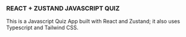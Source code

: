 ### REACT + ZUSTAND JAVASCRIPT QUIZ

This is a Javascript Quiz App built with React and Zustand; it also uses Typescript and Tailwind CSS.